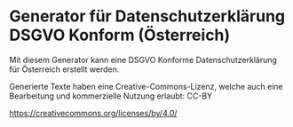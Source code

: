 # Generator für Datenschutzerklärung DSGVO Konform (Österreich)
Mit diesem Generator kann eine DSGVO Konforme Datenschutzerklärung für Österreich erstellt werden.
 
Generierte Texte haben eine Creative-Commons-Lizenz, welche auch eine Bearbeitung und kommerzielle Nutzung erlaubt: CC-BY





https://creativecommons.org/licenses/by/4.0/

